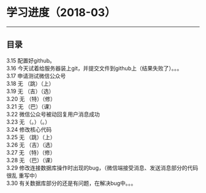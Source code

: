 学习进度（2018-03）
====
----
## 目录  
3.15 配置好github。     
3.16 今天试着给服务器装上git，并提交文件到github上（结果失败了）。。。    
3.17 申请测试微信公众号     
3.18  无 （跳）（上）    
3.19  无 （吉）（选）     
3.20  无 （特）（修）    
3.21  无 （巴）（课）      
3.22 微信公众号被动回复用户消息成功    
3.23  无 （。）（。）       
3.24 修改核心代码      
3.25  无 （跳）（上）        
3.26  无 （吉）（选）        
3.27  无 （特）（修）        
3.28  无 （巴）（课）        
3.29 修改连接数据库操作时出现的bug，（微信端接受消息、发送消息部分的代码很乱 重写中）   
3.30 有关数据库部分的还是有问题，在解决bug中。。。
